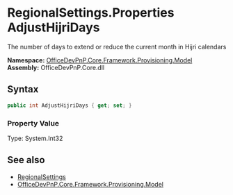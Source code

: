 # RegionalSettings.Properties AdjustHijriDays
The number of days to extend or reduce the current month in Hijri calendars  

**Namespace:** [OfficeDevPnP.Core.Framework.Provisioning.Model](OfficeDevPnP.Core.Framework.Provisioning.Model.md)  
**Assembly:** OfficeDevPnP.Core.dll  
## Syntax
```C#
public int AdjustHijriDays { get; set; }
```

### Property Value
Type: System.Int32  

## See also
- [RegionalSettings](OfficeDevPnP.Core.Framework.Provisioning.Model.RegionalSettings.md) 
- [OfficeDevPnP.Core.Framework.Provisioning.Model](OfficeDevPnP.Core.Framework.Provisioning.Model.md)
